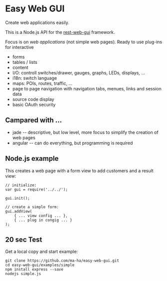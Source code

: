 # Easy Web GUI
Create web applications easily. 

This is a Node.js API for the [rest-web-gui](https://github.com/ma-ha/rest-web-ui) framework.

Focus is on _web applications_ (not simple web pages). Ready to use plug-ins for interactive
* forms
* tables / lists
* content
* I/O: controll switches/drawer, gauges, graphs, LEDs, displays, ...
* i18n: switch language
* maps: POIs, routes, traffic, ...
* page to page navigation with navigation tabs, menues, links and session data
* source code display
* basic OAuth security

## Campared with ...
* jade -- descriptive, but low level, more focus to simplify the creation of web pages
* angular -- can do everything, but programming is required

## Node.js example
This creates a web page with a form view to add customers and a result view:

	// initialize:
	var gui = require('../../');
	
	gui.init();
	
	// create a simple form:
	gui.addView( 
		{ ... view config ... },
		{ ... plug in congig ... }
	);	
	
## 20 sec Test
Get a local copy and start example:

	git clone https://github.com/ma-ha/easy-web-gui.git
	cd easy-web-gui/examples/simple
	npm install express --save
	nodejs simple.js

	